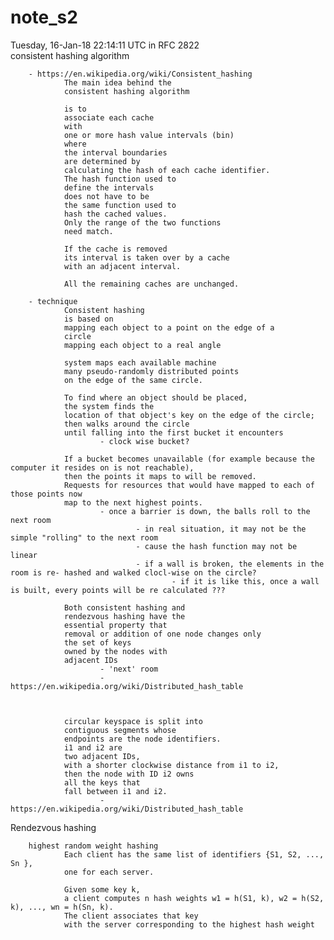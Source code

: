 # note_s2
Tuesday, 16-Jan-18 22:14:11 UTC in RFC 2822  
consistent hashing algorithm

        - https://en.wikipedia.org/wiki/Consistent_hashing
                The main idea behind the
                consistent hashing algorithm

                is to
                associate each cache
                with
                one or more hash value intervals (bin)
                where
                the interval boundaries
                are determined by
                calculating the hash of each cache identifier.
                The hash function used to
                define the intervals
                does not have to be
                the same function used to
                hash the cached values.
                Only the range of the two functions
                need match.

                If the cache is removed
                its interval is taken over by a cache
                with an adjacent interval.

                All the remaining caches are unchanged.

        - technique
                Consistent hashing
                is based on
                mapping each object to a point on the edge of a
                circle
                mapping each object to a real angle

                system maps each available machine
                many pseudo-randomly distributed points
                on the edge of the same circle.

                To find where an object should be placed,
                the system finds the
                location of that object's key on the edge of the circle;
                then walks around the circle
                until falling into the first bucket it encounters
                        - clock wise bucket?

                If a bucket becomes unavailable (for example because the computer it resides on is not reachable),
                then the points it maps to will be removed.
                Requests for resources that would have mapped to each of those points now
                map to the next highest points.
                        - once a barrier is down, the balls roll to the next room
                                - in real situation, it may not be the simple "rolling" to the next room
                                - cause the hash function may not be linear
                                - if a wall is broken, the elements in the room is re- hashed and walked clocl-wise on the circle?
                                        - if it is like this, once a wall is built, every points will be re calculated ???

                Both consistent hashing and
                rendezvous hashing have the
                essential property that
                removal or addition of one node changes only
                the set of keys
                owned by the nodes with
                adjacent IDs
                        - 'next' room
                        - https://en.wikipedia.org/wiki/Distributed_hash_table



                circular keyspace is split into 
                contiguous segments whose 
                endpoints are the node identifiers. 
                i1 and i2 are 
                two adjacent IDs, 
                with a shorter clockwise distance from i1 to i2, 
                then the node with ID i2 owns 
                all the keys that 
                fall between i1 and i2.
                        - https://en.wikipedia.org/wiki/Distributed_hash_table




Rendezvous hashing

        highest random weight hashing
                Each client has the same list of identifiers {S1, S2, ..., Sn }, 
                one for each server. 

                Given some key k, 
                a client computes n hash weights w1 = h(S1, k), w2 = h(S2, k), ..., wn = h(Sn, k). 
                The client associates that key 
                with the server corresponding to the highest hash weight  
         
